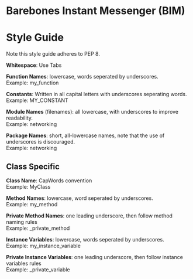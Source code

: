 # Barebones Instant Messenger (BIM)

# Style Guide
Note this style guide adheres to PEP 8.

**Whitespace**: Use Tabs

**Function Names**: lowercase, words seperated by underscores.  
Example: my_function

**Constants**: Written in all capital letters with underscores seperating words.  
Example: MY_CONSTANT

**Module Names** (filenames): all lowercase, with underscores to improve readability.  
Example: networking

**Package Names**: short, all-lowercase names, note that the use of underscores is discouraged.  
Example: networking

## Class Specific

**Class Name**: CapWords convention  
Example: MyClass

**Method Names**: lowercase, word seperated by underscores.  
Example: my_method

**Private Method Names**: one leading underscore, then follow method naming rules  
Example: _private_method

**Instance Variables**: lowercase, words seperated by underscores.  
Example: my_instance_variable

**Private Instance Variables**: one leading underscore, then follow instance variables rules  
Example: _private_variable
